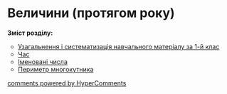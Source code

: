 <div id="hypercomments_widget" class="js-hypercomments-widget invisible"></div>

# Величини (протягом року)
<p><b>Зміст розділу:</b></p>
<ul type="circle">
<li><a href="http://mathmon14.ed-era.com/2/uzagalnennya_ta_sistematizatsya_navchalnogo_materalu.html">Узагальнення і систематизація навчального матеріалу за 1-й клас</a></li>
<li><a href="http://mathmon14.ed-era.com/2/chas_2_klas.html">Час</a></li>
<li><a href="http://mathmon14.ed-era.com/2/imenovany_chisla.html">Іменовані числа</a></li>
<li><a href="http://mathmon14.ed-era.com/2/perimetr_mnogokutnika.html">Периметр многокутника</a></li>
</ul>

<div class="js-hypercomments-container">
    <a href="http://hypercomments.com" class="hc-link" title="comments widget">comments powered by HyperComments</a>
</div>